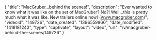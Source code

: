 {
    "title": "MacGruber...behind the scenes!",
    "description": "Ever wanted to know what it was like on the set of MacGruber? No?! Well...this is pretty much what it was like. New trailers online now! (www.macgruber.com)",
    "videoid": "149726",
    "date_created": "1396559866",
    "date_modified": "1418181243",
    "type": "captivate",
    "layout": "video",
    "url": "\/v\/macgruber-behind-the-scenes\/149726"
}